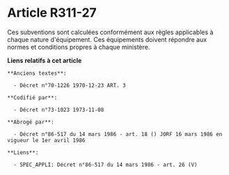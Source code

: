 # Article R311-27

Ces subventions sont calculées conformément aux règles applicables à chaque nature d'équipement. Ces équipements doivent
répondre aux normes et conditions propres à chaque ministère.

**Liens relatifs à cet article**

	**Anciens textes**:

	  - Décret n°70-1226 1970-12-23 ART. 3

	**Codifié par**:

	  - Décret n°73-1023 1973-11-08

	**Abrogé par**:

	  - Décret n°86-517 du 14 mars 1986 - art. 18 () JORF 16 mars 1986 en vigueur le 1er avril 1986

	**Liens**:

	  - SPEC_APPLI: Décret n°86-517 du 14 mars 1986 - art. 26 (V)
